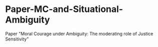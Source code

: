 # Paper-MC-and-Situational-Ambiguity
Paper "Moral Courage under Ambiguity: The moderating role of Justice Sensitivity"
